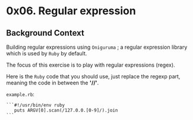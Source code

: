 # 0x06. Regular expression

## Background Context
Building regular expressions using `Oniguruma` ; a regular expression library which is used by `Ruby` by default.

The focus of this exercise is to play with regular expressions (regex). 

Here is the `Ruby` code that you should use, just replace the regexp part, meaning the code in between the **'//'**.

`example.rb`:

    ```#!/usr/bin/env ruby
       puts ARGV[0].scan(/127.0.0.[0-9]/).join
    ```


